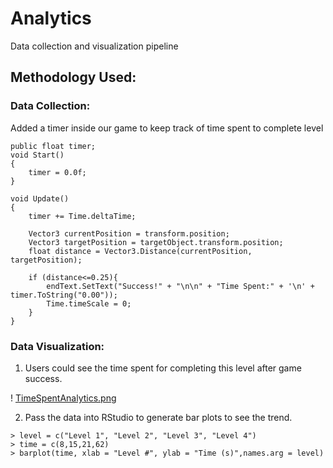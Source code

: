 # Analytics
Data collection and visualization pipeline

## Methodology Used: 
### Data Collection:

Added a timer inside our game to keep track of time spent to complete level

```
public float timer;
void Start()
{
    timer = 0.0f;
}

void Update()
{
    timer += Time.deltaTime;

    Vector3 currentPosition = transform.position;
    Vector3 targetPosition = targetObject.transform.position;
    float distance = Vector3.Distance(currentPosition, targetPosition);

    if (distance<=0.25){
        endText.SetText("Success!" + "\n\n" + "Time Spent:" + '\n' + timer.ToString("0.00"));
        Time.timeScale = 0; 
    }
}
```

### Data Visualization:
1. Users could see the time spent for completing this level after game success.

! [TimeSpentAnalytics.png](TimeSpentAnalytics.png)
   
2. Pass the data into RStudio to generate bar plots to see the trend.

```
> level = c("Level 1", "Level 2", "Level 3", "Level 4")
> time = c(8,15,21,62)
> barplot(time, xlab = "Level #", ylab = "Time (s)",names.arg = level)
```

